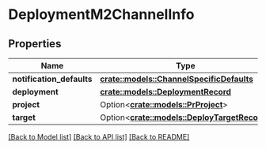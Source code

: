 # DeploymentM2ChannelInfo

## Properties

Name | Type | Description | Notes
------------ | ------------- | ------------- | -------------
**notification_defaults** | [**crate::models::ChannelSpecificDefaults**](ChannelSpecificDefaults.md) |  | 
**deployment** | [**crate::models::DeploymentRecord**](DeploymentRecord.md) |  | 
**project** | Option<[**crate::models::PrProject**](PR_Project.md)> |  | [optional]
**target** | Option<[**crate::models::DeployTargetRecord**](DeployTargetRecord.md)> |  | [optional]

[[Back to Model list]](../README.md#documentation-for-models) [[Back to API list]](../README.md#documentation-for-api-endpoints) [[Back to README]](../README.md)



